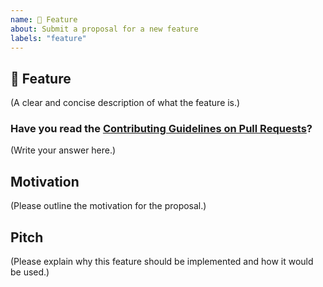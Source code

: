 ```yaml
---
name: 🚀 Feature
about: Submit a proposal for a new feature
labels: "feature"
---
```


## 🚀 Feature

(A clear and concise description of what the feature is.)

### Have you read the [Contributing Guidelines on Pull Requests](https://github.com/commudle/commudle-ng/blob/development/CONTRIBUTING.md)?

(Write your answer here.)

## Motivation

(Please outline the motivation for the proposal.)

## Pitch

(Please explain why this feature should be implemented and how it would be used.)
